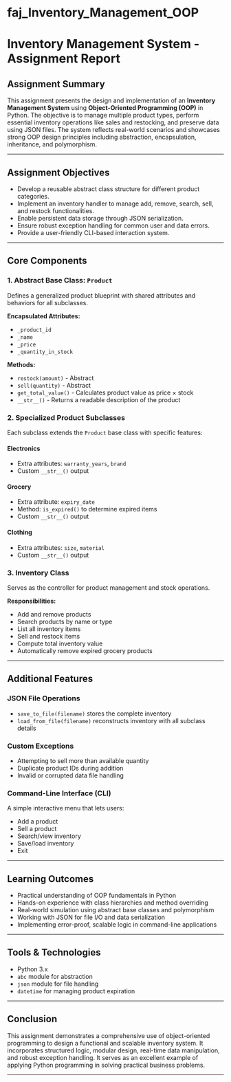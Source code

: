 # faj_Inventory_Management_OOP
# Inventory Management System - Assignment Report

## Assignment Summary

This assignment presents the design and implementation of an **Inventory Management System** using **Object-Oriented Programming (OOP)** in Python. The objective is to manage multiple product types, perform essential inventory operations like sales and restocking, and preserve data using JSON files. The system reflects real-world scenarios and showcases strong OOP design principles including abstraction, encapsulation, inheritance, and polymorphism.

---

## Assignment Objectives

* Develop a reusable abstract class structure for different product categories.
* Implement an inventory handler to manage add, remove, search, sell, and restock functionalities.
* Enable persistent data storage through JSON serialization.
* Ensure robust exception handling for common user and data errors.
* Provide a user-friendly CLI-based interaction system.

---

## Core Components

### 1. Abstract Base Class: `Product`

Defines a generalized product blueprint with shared attributes and behaviors for all subclasses.

**Encapsulated Attributes:**

* `_product_id`
* `_name`
* `_price`
* `_quantity_in_stock`

**Methods:**

* `restock(amount)` - Abstract
* `sell(quantity)` - Abstract
* `get_total_value()` - Calculates product value as price × stock
* `__str__()` - Returns a readable description of the product

### 2. Specialized Product Subclasses

Each subclass extends the `Product` base class with specific features:

#### Electronics

* Extra attributes: `warranty_years`, `brand`
* Custom `__str__()` output

#### Grocery

* Extra attribute: `expiry_date`
* Method: `is_expired()` to determine expired items
* Custom `__str__()` output

#### Clothing

* Extra attributes: `size`, `material`
* Custom `__str__()` output

### 3. Inventory Class

Serves as the controller for product management and stock operations.

**Responsibilities:**

* Add and remove products
* Search products by name or type
* List all inventory items
* Sell and restock items
* Compute total inventory value
* Automatically remove expired grocery products

---

## Additional Features

### JSON File Operations

* `save_to_file(filename)` stores the complete inventory
* `load_from_file(filename)` reconstructs inventory with all subclass details

### Custom Exceptions

* Attempting to sell more than available quantity
* Duplicate product IDs during addition
* Invalid or corrupted data file handling

### Command-Line Interface (CLI)

A simple interactive menu that lets users:

* Add a product
* Sell a product
* Search/view inventory
* Save/load inventory
* Exit

---

## Learning Outcomes

* Practical understanding of OOP fundamentals in Python
* Hands-on experience with class hierarchies and method overriding
* Real-world simulation using abstract base classes and polymorphism
* Working with JSON for file I/O and data serialization
* Implementing error-proof, scalable logic in command-line applications

---

## Tools & Technologies

* Python 3.x
* `abc` module for abstraction
* `json` module for file handling
* `datetime` for managing product expiration

---

## Conclusion

This assignment demonstrates a comprehensive use of object-oriented programming to design a functional and scalable inventory system. It incorporates structured logic, modular design, real-time data manipulation, and robust exception handling. It serves as an excellent example of applying Python programming in solving practical business problems.

---
